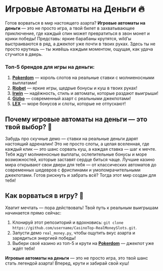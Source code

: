 # Игровые Автоматы на Деньги 🔥  
Готов ворваться в мир настоящего азарта? **Игровые автоматы на деньги** — это не просто игра, а твой билет в захватывающее приключение, где каждый спин может превратиться в звон монет и крики победы! Представь: яркие барабаны крутятся, wild’ы выстраиваются в ряд, а джекпот уже почти в твоих руках. Здесь ты не просто крутишь — ты живёшь каждым моментом, ощущая, как удача стучится в дверь.  

### Топ-5 брендов для игры на деньги:  
1. **[Pokerdom](https://redironline.link/4k77v2yx)** — король слотов на реальные ставки с молниеносными выплатами!  
2. **[Riobet](https://redironline.link/7xBLTPyj)** — яркие игры, щедрые бонусы и куш в твоих руках!  
3. **[Irwin](https://rwn-blcp10.com/c30158260)** — надёжность, стиль и автоматы, которые раздают выигрыши!  
4. **[Gizbo](https://redironline.link/bprXw4YV)** — современный азарт с реальными джекпотами!  
5. **[LEX](https://redironline.link/zW4hdDFV)** — море бонусов и слоты, которые не отпускают!  

## Почему игровые автоматы на деньги — это твой выбор? 🎲  
Забудь про скучные демо — ставки на реальные деньги дарят настоящий адреналин! Это не просто слоты, а целая вселенная, где каждый клик — это шанс сорвать куш, а каждая ставка — шаг к мечте. Тебя ждут молниеносные выплаты, ослепительные бонусы и море возможностей, которые заставят сердце биться чаще. Лучшие казино мира открывают свои двери для тебя — от классических автоматов до современных шедевров с фриспинами и умопомрачительными джекпотами. Готов рискнуть и забрать всё? Тогда этот мир создан для тебя!  

## Как ворваться в игру? 🚀  
Хватит мечтать — пора действовать! Твой путь к реальным выигрышам начинается прямо сейчас:  
1. Клонируй этот репозиторий и вдохновись: `git clone https://github.com/username/CasinoTop-RealMoneySlots.git`.  
2. Запусти демо `real_money.py`, чтобы ощутить вкус азарта и зарядиться энергией победы!  
3. Выбери своё казино из топ-5 и крути на **[Pokerdom](https://redironline.link/4k77v2yx)** — джекпот уже ждёт тебя!  

**Игровые автоматы на деньги** — это не просто игра, это твой шанс стать легендой азарта! Вперед, крути и забирай свой куш!
